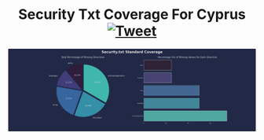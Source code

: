 <h1 align="center">Security Txt Coverage For Cyprus <a href="#"><img src="https://img.shields.io/badge/Tweet--lightgrey?logo=twitter&style=social" alt="Tweet" height="20"/></a></h1>
<img src=results.png>
